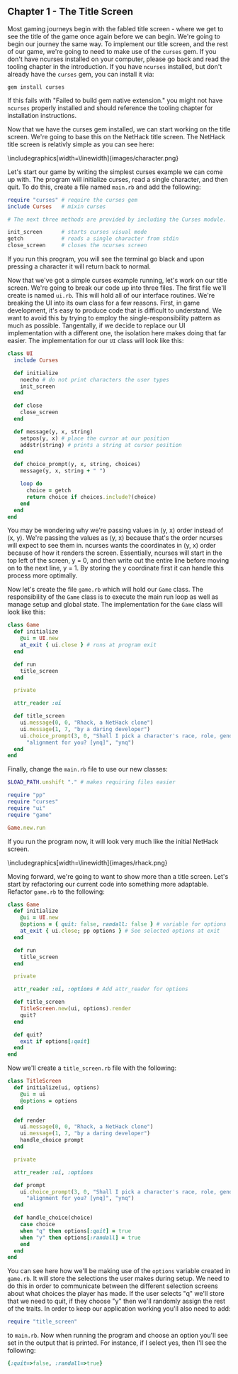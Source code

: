 ## Chapter 1 - The Title Screen

Most gaming journeys begin with the fabled title screen - where we get to see the title of the game once again before we can begin. We're going to begin our journey the same way. To implement our title screen, and the rest of our game, we're going to need to make use of the `curses` gem. If you don't have ncurses installed on your computer, please go back and read the tooling chapter in the introduction. If you have `ncurses` installed, but don't already have the `curses` gem, you can install it via:

    gem install curses

If this fails with "Failed to build gem native extension." you might not have `ncurses` properly installed and should reference the tooling chapter for installation instructions.

Now that we have the curses gem installed, we can start working on the title screen. We're going to base this on the NetHack title screen. The NetHack title screen is relativly simple as you can see here:

\includegraphics[width=\linewidth]{images/character.png}

Let's start our game by writing the simplest curses example we can come up with. The program will initialize curses, read a single character, and then quit. To do this, create a file named `main.rb` and add the following:

```ruby
require "curses" # require the curses gem
include Curses   # mixin curses

# The next three methods are provided by including the Curses module.

init_screen      # starts curses visual mode
getch            # reads a single character from stdin
close_screen     # closes the ncurses screen
```

If you run this program, you will see the terminal go black and upon pressing a character it will return back to normal.

Now that we've got a simple curses example running, let's work on our title screen. We're going to break our code up into three files. The first file we'll create is named `ui.rb`. This will hold all of our interface routines.  We're breaking the UI into its own class for a few reasons. First, in game development, it's easy to produce code that is difficult to understand. We want to avoid this by trying to employ the single-responsibility pattern as much as possible. Tangentally, if we decide to replace our UI implementation with a different one, the isolation here makes doing that far easier. The implementation for our `UI` class will look like this:

```ruby
class UI
  include Curses

  def initialize
    noecho # do not print characters the user types
    init_screen
  end

  def close
    close_screen
  end

  def message(y, x, string)
    setpos(y, x) # place the cursor at our position
    addstr(string) # prints a string at cursor position
  end

  def choice_prompt(y, x, string, choices)
    message(y, x, string + " ")

    loop do
      choice = getch
      return choice if choices.include?(choice)
    end
  end
end
```

You may be wondering why we're passing values in (y, x) order instead of (x, y). We're passing the values as (y, x) because that's the order ncurses will expect to see them in. ncurses wants the coordinates in (y, x) order because of how it renders the screen. Essentially, ncurses will start in the top left of the screen, y = 0, and then write out the entire line before moving on to the next line, y = 1. By storing the y coordinate first it can handle this process more optimally.

Now let's create the file `game.rb` which will hold our `Game` class. The responsibility of the `Game` class is to execute the main run loop as well as manage setup and global state. The implementation for the `Game` class will look like this:

```ruby
class Game
  def initialize
    @ui = UI.new
    at_exit { ui.close } # runs at program exit
  end

  def run
    title_screen
  end

  private

  attr_reader :ui

  def title_screen
    ui.message(0, 0, "Rhack, a NetHack clone")
    ui.message(1, 7, "by a daring developer")
    ui.choice_prompt(3, 0, "Shall I pick a character's race, role, gender and " + 
      "alignment for you? [ynq]", "ynq")
  end
end
```

Finally, change the `main.rb` file to use our new classes:

```ruby
$LOAD_PATH.unshift "." # makes requiring files easier

require "pp"
require "curses"
require "ui"
require "game"

Game.new.run
```

If you run the program now, it will look very much like the initial NetHack screen.

\includegraphics[width=\linewidth]{images/rhack.png}

Moving forward, we're going to want to show more than a title screen. Let's start by refactoring our current code into something more adaptable. Refactor `game.rb` to the following:

```ruby
class Game
  def initialize
    @ui = UI.new
    @options = { quit: false, randall: false } # variable for options
    at_exit { ui.close; pp options } # See selected options at exit
  end

  def run
    title_screen
  end

  private

  attr_reader :ui, :options # Add attr_reader for options

  def title_screen
    TitleScreen.new(ui, options).render
    quit?
  end

  def quit?
    exit if options[:quit]
  end
end
```

Now we'll create a `title_screen.rb` file with the following:

```ruby
class TitleScreen
  def initialize(ui, options)
    @ui = ui
    @options = options
  end

  def render
    ui.message(0, 0, "Rhack, a NetHack clone")
    ui.message(1, 7, "by a daring developer")
    handle_choice prompt
  end

  private

  attr_reader :ui, :options

  def prompt
    ui.choice_prompt(3, 0, "Shall I pick a character's race, role, gender and " + 
      "alignment for you? [ynq]", "ynq")
  end

  def handle_choice(choice)
    case choice
    when "q" then options[:quit] = true
    when "y" then options[:randall] = true
    end
  end
end
```

You can see here how we'll be making use of the `options` variable created in `game.rb`. It will store the selections the user makes during setup. We need to do this in order to communicate between the different selection screens about what choices the player has made. If the user selects "q" we'll store that we need to quit, if they choose "y" then we'll randomly assign the rest of the traits. In order to keep our application working you'll also need to add:

```ruby
require "title_screen"
```

to `main.rb`. Now when running the program and choose an option you'll see set in the output that is printed. For instance, if I select yes, then I'll see the following:

```ruby
{:quit=>false, :randall=>true}
```
